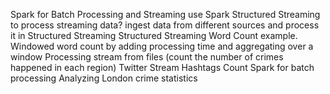 Spark for Batch Processing and Streaming
use Spark Structured Streaming to process streaming data?
ingest data from different sources and process it in Structured Streaming
Structured Streaming Word Count example.
Windowed word count by adding processing time and aggregating over a window 
Processing stream from files (count the number of crimes happened in each region)
Twitter Stream Hashtags Count
Spark for batch processing 
Analyzing London crime statistics
